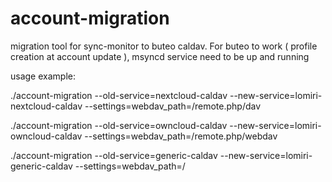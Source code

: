 # account-migration
migration tool for sync-monitor to buteo caldav.
For buteo to work ( profile creation at account update ), msyncd service need to be up and running

usage example:

./account-migration --old-service=nextcloud-caldav --new-service=lomiri-nextcloud-caldav --settings=webdav_path=/remote.php/dav

./account-migration --old-service=owncloud-caldav --new-service=lomiri-owncloud-caldav --settings=webdav_path=/remote.php/webdav

./account-migration --old-service=generic-caldav --new-service=lomiri-generic-caldav --settings=webdav_path=/

